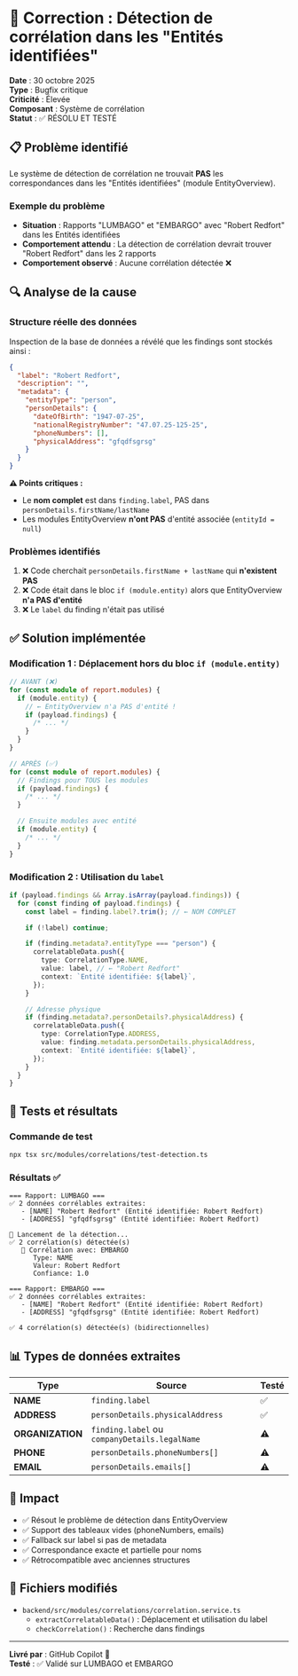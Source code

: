 # 🔧 Correction : Détection de corrélation dans les "Entités identifiées"

**Date** : 30 octobre 2025  
**Type** : Bugfix critique  
**Criticité** : Élevée  
**Composant** : Système de corrélation  
**Statut** : ✅ RÉSOLU ET TESTÉ

## 📋 Problème identifié

Le système de détection de corrélation ne trouvait **PAS** les correspondances dans les "Entités identifiées" (module EntityOverview).

### Exemple du problème

- **Situation** : Rapports "LUMBAGO" et "EMBARGO" avec "Robert Redfort" dans les Entités identifiées
- **Comportement attendu** : La détection de corrélation devrait trouver "Robert Redfort" dans les 2 rapports
- **Comportement observé** : Aucune corrélation détectée ❌

## 🔍 Analyse de la cause

### Structure réelle des données

Inspection de la base de données a révélé que les findings sont stockés ainsi :

```json
{
  "label": "Robert Redfort",
  "description": "",
  "metadata": {
    "entityType": "person",
    "personDetails": {
      "dateOfBirth": "1947-07-25",
      "nationalRegistryNumber": "47.07.25-125-25",
      "phoneNumbers": [],
      "physicalAddress": "gfqdfsgrsg"
    }
  }
}
```

**⚠️ Points critiques :**

- Le **nom complet** est dans `finding.label`, PAS dans `personDetails.firstName/lastName`
- Les modules EntityOverview **n'ont PAS** d'entité associée (`entityId = null`)

### Problèmes identifiés

1. ❌ Code cherchait `personDetails.firstName + lastName` qui **n'existent PAS**
2. ❌ Code était dans le bloc `if (module.entity)` alors que EntityOverview **n'a PAS d'entité**
3. ❌ Le `label` du finding n'était pas utilisé

## ✅ Solution implémentée

### Modification 1 : Déplacement hors du bloc `if (module.entity)`

```typescript
// AVANT (❌)
for (const module of report.modules) {
  if (module.entity) {
    // ← EntityOverview n'a PAS d'entité !
    if (payload.findings) {
      /* ... */
    }
  }
}

// APRÈS (✅)
for (const module of report.modules) {
  // Findings pour TOUS les modules
  if (payload.findings) {
    /* ... */
  }

  // Ensuite modules avec entité
  if (module.entity) {
    /* ... */
  }
}
```

### Modification 2 : Utilisation du `label`

```typescript
if (payload.findings && Array.isArray(payload.findings)) {
  for (const finding of payload.findings) {
    const label = finding.label?.trim(); // ← NOM COMPLET

    if (!label) continue;

    if (finding.metadata?.entityType === "person") {
      correlatableData.push({
        type: CorrelationType.NAME,
        value: label, // ← "Robert Redfort"
        context: `Entité identifiée: ${label}`,
      });
    }

    // Adresse physique
    if (finding.metadata?.personDetails?.physicalAddress) {
      correlatableData.push({
        type: CorrelationType.ADDRESS,
        value: finding.metadata.personDetails.physicalAddress,
        context: `Entité identifiée: ${label}`,
      });
    }
  }
}
```

## 🧪 Tests et résultats

### Commande de test

```bash
npx tsx src/modules/correlations/test-detection.ts
```

### Résultats ✅

```
=== Rapport: LUMBAGO ===
✅ 2 données corrélables extraites:
   - [NAME] "Robert Redfort" (Entité identifiée: Robert Redfort)
   - [ADDRESS] "gfqdfsgrsg" (Entité identifiée: Robert Redfort)

🔄 Lancement de la détection...
✅ 2 corrélation(s) détectée(s)
   🔗 Corrélation avec: EMBARGO
      Type: NAME
      Valeur: Robert Redfort
      Confiance: 1.0

=== Rapport: EMBARGO ===
✅ 2 données corrélables extraites:
   - [NAME] "Robert Redfort" (Entité identifiée: Robert Redfort)
   - [ADDRESS] "gfqdfsgrsg" (Entité identifiée: Robert Redfort)

✅ 4 corrélation(s) détectée(s) (bidirectionnelles)
```

## 📊 Types de données extraites

| Type             | Source                                        | Testé |
| ---------------- | --------------------------------------------- | ----- |
| **NAME**         | `finding.label`                               | ✅    |
| **ADDRESS**      | `personDetails.physicalAddress`               | ✅    |
| **ORGANIZATION** | `finding.label` ou `companyDetails.legalName` | ⚠️    |
| **PHONE**        | `personDetails.phoneNumbers[]`                | ⚠️    |
| **EMAIL**        | `personDetails.emails[]`                      | ⚠️    |

## 📝 Impact

- ✅ Résout le problème de détection dans EntityOverview
- ✅ Support des tableaux vides (phoneNumbers, emails)
- ✅ Fallback sur label si pas de metadata
- ✅ Correspondance exacte et partielle pour noms
- ✅ Rétrocompatible avec anciennes structures

## 🔗 Fichiers modifiés

- `backend/src/modules/correlations/correlation.service.ts`
  - `extractCorrelatableData()` : Déplacement et utilisation du label
  - `checkCorrelation()` : Recherche dans findings

---

**Livré par** : GitHub Copilot 🤖  
**Testé** : ✅ Validé sur LUMBAGO et EMBARGO
